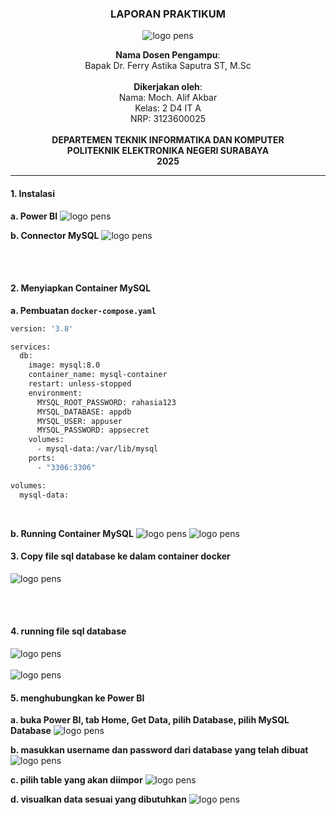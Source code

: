 <div align="center">

### LAPORAN PRAKTIKUM
![logo pens](media/image1.jpg)  

**Nama Dosen Pengampu**:  
Bapak Dr. Ferry Astika Saputra ST, M.Sc  
<br>
**Dikerjakan oleh**:  
Nama: Moch. Alif Akbar  
Kelas: 2 D4 IT A  
NRP: 3123600025  
<br>
**DEPARTEMEN TEKNIK INFORMATIKA DAN KOMPUTER**  
**POLITEKNIK ELEKTRONIKA NEGERI SURABAYA**  
**2025**  
</div>

---

#### 1. Instalasi
**a. Power BI**
![logo pens](media/image97.png)

**b. Connector MySQL**
![logo pens](media/image103.png)

<br><br>

#### 2. Menyiapkan Container MySQL
**a. Pembuatan `docker-compose.yaml`**

```bash
version: '3.8'

services:
  db:
    image: mysql:8.0
    container_name: mysql-container
    restart: unless-stopped
    environment:
      MYSQL_ROOT_PASSWORD: rahasia123
      MYSQL_DATABASE: appdb
      MYSQL_USER: appuser
      MYSQL_PASSWORD: appsecret
    volumes:
      - mysql-data:/var/lib/mysql
    ports:
      - "3306:3306"

volumes:
  mysql-data:
```
<br>

**b. Running Container MySQL**
![logo pens](media/image98.png)
![logo pens](media/image99.png)

#### 3. Copy file sql database ke dalam container docker<br>
![logo pens](media/image100.png)

<br><br>

#### 4. running file sql database<br>
![logo pens](media/image101.png)<br><br>
![logo pens](media/image102.png)

#### 5. menghubungkan ke Power BI<br>
**a. buka Power BI, tab Home, Get Data, pilih Database, pilih MySQL Database**
![logo pens](media/image104.png)

**b. masukkan username dan password dari database yang telah dibuat**
![logo pens](media/image105.png)

**c. pilih table yang akan diimpor**
![logo pens](media/image106.png)

**d. visualkan data sesuai yang dibutuhkan**
![logo pens](media/image107.png)